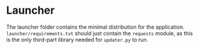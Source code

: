 # Launcher

The launcher folder contains the minimal distribution for the application. `launcher/requirements.txt` should just contain the `requests` module, as this is the only third-part library needed for `updater.py` to run.


